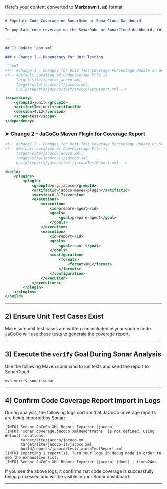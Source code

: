 Here's your content converted to **Markdown (`.md`)** format:

---

````markdown
# Populate Code Coverage on SonarQube or SonarCloud Dashboard

To populate code coverage on the SonarQube or SonarCloud dashboard, follow these steps:

---

## 1) Update `pom.xml`

### ➤ Change 1 – Dependency for Unit Testing

```xml
<!-- #Change 1 - Changes for Unit Test Coverage Percentage Update on SonarCloud Dashboard -->
<!-- #Default Location of CodeCoverage File is 
     target/site/jacoco/jacoco.xml, 
     target/site/jacoco-it/jacoco.xml, 
     build/reports/jacoco/test/jacocoTestReport.xml -->

<dependency>
    <groupId>junit</groupId>
    <artifactId>junit</artifactId>
    <version>4.12</version>
    <scope>test</scope>
</dependency>
````

### ➤ Change 2 – JaCoCo Maven Plugin for Coverage Report

```xml
<!-- #Change 2 - Changes for Unit Test Coverage Percentage Update on SonarCloud Dashboard -->
<!-- #Default Location of CodeCoverage File is 
     target/site/jacoco/jacoco.xml, 
     target/site/jacoco-it/jacoco.xml, 
     build/reports/jacoco/test/jacocoTestReport.xml -->

<build>
    <plugins>
        <plugin>
            <groupId>org.jacoco</groupId>
            <artifactId>jacoco-maven-plugin</artifactId>
            <version>0.8.7</version>
            <executions>
                <execution>
                    <id>prepare-agent</id>
                    <goals>
                        <goal>prepare-agent</goal>
                    </goals>
                </execution>
                <execution>
                    <id>report</id>
                    <goals>
                        <goal>report</goal>
                    </goals>
                    <configuration>
                        <formats>
                            <format>XML</format>
                        </formats>
                    </configuration>
                </execution>
            </executions>
        </plugin>
    </plugins>
</build>
```

---

## 2) Ensure Unit Test Cases Exist

Make sure unit test cases are written and included in your source code. JaCoCo will use these tests to generate the coverage report.

---

## 3) Execute the `verify` Goal During Sonar Analysis

Use the following Maven command to run tests and send the report to SonarCloud:

```bash
mvn verify sonar:sonar
```

---

## 4) Confirm Code Coverage Report Import in Logs

During analysis, the following logs confirm that JaCoCo coverage reports are being imported by Sonar:

```text
[INFO] Sensor JaCoCo XML Report Importer [jacoco]
[INFO] 'sonar.coverage.jacoco.xmlReportPaths' is not defined. Using default locations: 
       target/site/jacoco/jacoco.xml, 
       target/site/jacoco-it/jacoco.xml, 
       build/reports/jacoco/test/jacocoTestReport.xml
[INFO] Importing 1 report(s). Turn your logs in debug mode in order to see the exhaustive list.
[INFO] Sensor JaCoCo XML Report Importer [jacoco] (done) | time=24ms
```

If you see the above logs, it confirms that code coverage is successfully being processed and will be visible in your Sonar dashboard.

---


